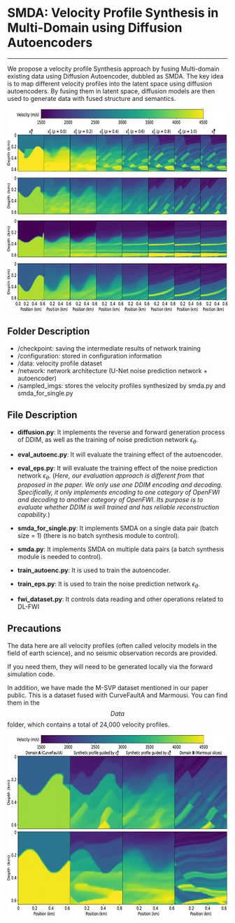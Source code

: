 # SMDA: Velocity Profile Synthesis in Multi-Domain using Diffusion Autoencoders

---

We propose a velocity profile Synthesis approach by fusing Multi-domain existing data using Diffusion Autoencoder, dubbled as SMDA.
The key idea is to map different velocity profiles into the latent space using diffusion autoencoders.
By fusing them in latent space, diffusion models are then used to generate data with fused structure and semantics.

<img src="./multi_image_comparison_with_different_p.png" width="700" height="464"/><br/>

## Folder Description

- /checkpoint: saving the intermediate results of network training  
- /configuration: stored in configuration information  
- /data:  velocity profile dataset  
- /network: network architecture (U-Net noise prediction network + autoencoder)  
- /sampled_imgs: stores the velocity profiles synthesized by smda.py and smda_for_single.py

## File Description

- **diffusion.py**: It implements the reverse and forward generation process of DDIM, as well as the training of noise prediction network $\epsilon_\theta$.

- **eval_autoenc.py**: It will evaluate the training effect of the autoencoder.

- **eval_eps.py**: It will evaluate the training effect of the noise prediction network $\epsilon_\theta$.
(*Here, our evaluation approach is different from that proposed in the paper. We only use one DDIM encoding and decoding.
Specifically, it only implements encoding to one category of OpenFWI and decoding to another category of OpenFWI.
Its purpose is to evaluate whether DDIM is well trained and has reliable reconstruction capability.*)

- **smda_for_single.py**:  It implements SMDA on a single data pair (batch size = 1) (there is no batch synthesis module to control).

- **smda.py**:  It implements SMDA on multiple data pairs (a batch synthesis module is needed to control).

- **train_autoenc.py**: It is used to train the autoencoder.

- **train_eps.py**: It is used to train the noise prediction network $\epsilon_\theta$.

- **fwi_dataset.py**: It controls data reading and other operations related to DL-FWI

## Precautions

The data here are all velocity profiles (often called velocity models in the field of earth science), and no seismic observation records are provided.

If you need them, they will need to be generated locally via the forward simulation code.

In addition, we have made the M-SVP dataset mentioned in our paper public.
This is a dataset fused with CurveFaultA and Marmousi.
You can find them in the $$Data$$ folder, which contains a total of 24,000 velocity profiles.

<img src="./experimentE.png" width="700" height="415"/><br/>

